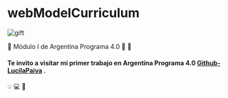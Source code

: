# webModelCurriculum

![gift](https://www.shutterstock.com/es/image-illustration/3d-futuristic-circuit-background-motion-graphic-1675260034)


 🔴  Módulo I de Argentina Programa 4.0 🚀  🔴 

#### Te invito a visitar mi primer trabajo en Argentina Programa 4.0 [Github-LucilaPaiva](https://lucilapaiva.github.io/proyecto-portfolio/) .

  💡  💻  🎇 
